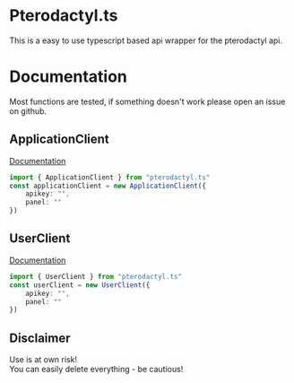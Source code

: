 # Pterodactyl.ts
This is a easy to use typescript based api wrapper for the pterodactyl api.

# Documentation
Most functions are tested, if something doesn't work please open an issue on github.

## ApplicationClient
[Documentation](https://pterots.bothimtv.com/classes/ApplicationClient.html)
```ts
import { ApplicationClient } from "pterodactyl.ts"
const applicationClient = new ApplicationClient({
    apikey: "",
    panel: ""
})
```

## UserClient
[Documentation](https://pterots.bothimtv.com/classes/UserClient.html)
```ts
import { UserClient } from "pterodactyl.ts"
const userClient = new UserClient({
    apikey: "",
    panel: ""
})
```

## Disclaimer
Use is at own risk!  
You can easily delete everything - be cautious!